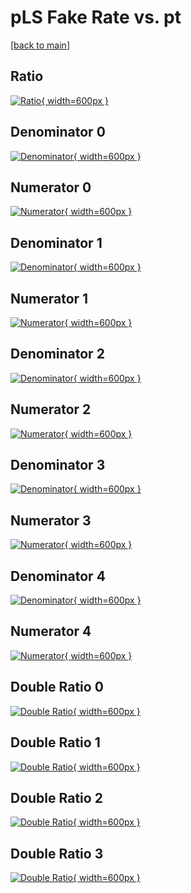 # pLS Fake Rate vs. pt

[[back to main](./)]



## Ratio

[![Ratio](../mtv/var/pLS_fakerate_pt.png){ width=600px }](../mtv/var/pLS_fakerate_pt.pdf)

## Denominator 0

[![Denominator](../mtv/den/pLS_fakerate_pt_den0.png){ width=600px }](../mtv/den/pLS_fakerate_pt_den0.pdf)

## Numerator 0

[![Numerator](../mtv/num/pLS_fakerate_pt_num0.png){ width=600px }](../mtv/num/pLS_fakerate_pt_num0.pdf)

## Denominator 1

[![Denominator](../mtv/den/pLS_fakerate_pt_den1.png){ width=600px }](../mtv/den/pLS_fakerate_pt_den1.pdf)

## Numerator 1

[![Numerator](../mtv/num/pLS_fakerate_pt_num1.png){ width=600px }](../mtv/num/pLS_fakerate_pt_num1.pdf)

## Denominator 2

[![Denominator](../mtv/den/pLS_fakerate_pt_den2.png){ width=600px }](../mtv/den/pLS_fakerate_pt_den2.pdf)

## Numerator 2

[![Numerator](../mtv/num/pLS_fakerate_pt_num2.png){ width=600px }](../mtv/num/pLS_fakerate_pt_num2.pdf)

## Denominator 3

[![Denominator](../mtv/den/pLS_fakerate_pt_den3.png){ width=600px }](../mtv/den/pLS_fakerate_pt_den3.pdf)

## Numerator 3

[![Numerator](../mtv/num/pLS_fakerate_pt_num3.png){ width=600px }](../mtv/num/pLS_fakerate_pt_num3.pdf)

## Denominator 4

[![Denominator](../mtv/den/pLS_fakerate_pt_den4.png){ width=600px }](../mtv/den/pLS_fakerate_pt_den4.pdf)

## Numerator 4

[![Numerator](../mtv/num/pLS_fakerate_pt_num4.png){ width=600px }](../mtv/num/pLS_fakerate_pt_num4.pdf)

## Double Ratio 0

[![Double Ratio](../mtv/ratio/pLS_fakerate_pt_ratio0.png){ width=600px }](../mtv/ratio/pLS_fakerate_pt_ratio0.pdf)

## Double Ratio 1

[![Double Ratio](../mtv/ratio/pLS_fakerate_pt_ratio1.png){ width=600px }](../mtv/ratio/pLS_fakerate_pt_ratio1.pdf)

## Double Ratio 2

[![Double Ratio](../mtv/ratio/pLS_fakerate_pt_ratio2.png){ width=600px }](../mtv/ratio/pLS_fakerate_pt_ratio2.pdf)

## Double Ratio 3

[![Double Ratio](../mtv/ratio/pLS_fakerate_pt_ratio3.png){ width=600px }](../mtv/ratio/pLS_fakerate_pt_ratio3.pdf)

